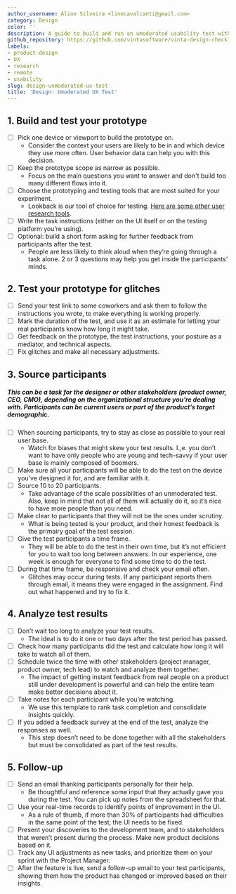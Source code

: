 ```yaml
---
author_username: Aline Silveira <linecavalcanti@gmail.com>
category: Design
color: ''
description: A guide to build and run an umoderated usability test with remote participants.
github_repository: https://github.com/vintasoftware/vinta-design-checklists/tree/master/unmoderated-remote-ux-test
labels:
- product-design
- UX
- research
- remote
- usability
slug: design-unmoderated-ux-test
title: 'Design: Umoderated UX Test'
---
```

## 1. Build and test your prototype
* [ ] Pick one device or viewport to build the prototype on. 
    * Consider the context your users are likely to be in and which device they use more often. User behavior data can help you with this decision.
* [ ] Keep the prototype scope as narrow as possible.
    * Focus on the main questions you want to answer and don't build too many different flows into it. 
* [ ] Choose the prototyping and testing tools that are most suited for your experiment.
    * Lookback is our tool of choice for testing. [Here are some other user research tools](https://www.userinterviews.com/ux-research-field-guide-chapter/user-research-tools#toc-element-5).
* [ ] Write the task instructions (either on the UI itself or on the testing platform you’re using).
* [ ] Optional: build a short form asking for further feedback from participants after the test.
    * People are less likely to think aloud when they’re going through a task alone. 2 or 3 questions may help you get inside the participants' minds.

## 2. Test your prototype for glitches
* [ ] Send your test link to some coworkers and ask them to follow the instructions you wrote, to make everything is working properly.
* [ ] Mark the duration of the test, and use it as an estimate for letting your real participants know how long it might take.
* [ ] Get feedback on the prototype, the test instructions, your posture as a mediator, and technical aspects.
* [ ] Fix glitches and make all necessary adjustments.

## 3. Source participants
##### This can be a task for the designer or other stakeholders (product owner, CEO, CMO), depending on the organizational structure you’re dealing with. Participants can be current users or part of the product’s target demographic.

* [ ] When sourcing participants, try to stay as close as possible to your real user base. 
    * Watch for biases that might skew your test results. I.,e. you don’t want to have only people who are young and tech-savvy if your user base is mainly composed of boomers.
* [ ] Make sure all your participants will be able to do the test on the device you’ve designed it for, and are familiar with it.
* [ ] Source 10 to 20 participants.
    * Take advantage of the scale possibilities of an unmoderated test. Also, keep in mind that not all of them will actually do it, so it’s nice to have more people than you need.
* [ ] Make clear to participants that they will not be the ones under scrutiny. 
    * What is being tested is your product, and their honest feedback is the primairy goal of the test session.
* [ ] Give the test participants a time frame.
    * They will be able to do the test in their own time, but it’s not efficient for you to wait too long between answers. In our experience, one week is enough for everyone to find some time to do the test. 
* [ ] During that time frame, be responsive and check your email often.
    * Glitches may occur during tests. If any participant reports them through email, it means they were engaged in the assignment. Find out what happened and try to fix it.

## 4. Analyze test results
* [ ] Don’t wait too long to analyze your test results.
    * The ideal is to do it one or two days after the test period has passed.
* [ ] Check how many participants did the test and calculate how long it will take to watch all of them.
* [ ] Schedule twice the time with other stakeholders (project manager, product owner, tech lead) to watch and analyze them together.
    * The impact of getting instant feedback from real people on a product still under development is powerful and can help the entire team make better decisions about it.
* [ ] Take notes for each participant while you’re watching. 
    * We use this template to rank task completion and consolidate insights quickly.
* [ ] If you added a feedback survey at the end of the test, analyze the responses as well. 
    * This step doesn’t need to be done together with all the stakeholders but must be consolidated as part of the test results.

## 5. Follow-up
* [ ] Send an email thanking participants personally for their help. 
    * Be thoughtful and reference some input that they actually gave you during the test. You can pick up notes from the spreadsheet for that. 
* [ ] Use your real-time records to identify points of improvement in the UI. 
    * As a rule of thumb, if more than 30% of participants had difficulties in the same point of the test, the UI needs to be fixed. 
* [ ] Present your discoveries to the development team, and to stakeholders that weren’t present during the process. Make new product decisions based on it.
* [ ] Track any UI adjustments as new tasks, and prioritize them on your sprint with the Project Manager.
* [ ] After the feature is live, send a follow-up email to your test participants, showing them how the product has changed or improved based on their insights.
